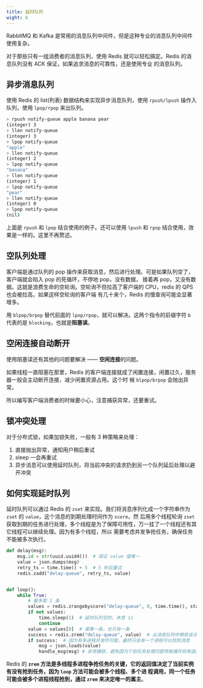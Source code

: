 ```yaml
---
title: 延时队列
wight: 6
---
```


RabbitMQ 和 Kafka 是常用的消息队列中间件，但是这种专业的消息队列中间件使用复杂。

对于那些只有一组消费者的消息队列，使用 Redis 就可以轻松搞定。Redis 的消息队列没有 ACK 保证，如果追求消息的可靠性，还是使用专业
的消息队列。

## 异步消息队列

使用 Redis 的 list(列表) 数据结构来实现异步消息队列，使用 `rpush/lpush` 操作入队列，使用 `lpop/rpop` 来出队列。

```sh
> rpush notify-queue apple banana pear
(integer) 3
> llen notify-queue
(integer) 3
> lpop notify-queue
"apple"
> llen notify-queue
(integer) 2
> lpop notify-queue
"banana"
> llen notify-queue
(integer) 1
> lpop notify-queue
"pear"
> llen notify-queue
(integer) 0
> lpop notify-queue
(nil)
```

上面是 `rpush` 和 `lpop` 结合使用的例子。还可以使用 `lpush` 和 `rpop` 结合使用，效果是一样的。这里不再赘述。

## 空队列处理

客户端是通过队列的 pop 操作来获取消息，然后进行处理。可是如果队列空了，客户端就会陷入 pop 的死循环，不停地 pop，没有数据，
接着再 pop，又没有数据。这就是浪费生命的空轮询。空轮询不但拉高了客户端的 CPU，redis 的 QPS 也会被拉高，如果这样空轮询的客户端
有几十来个，Redis 的慢查询可能会显著增多。

用 `blpop/brpop` 替代前面的 `lpop/rpop`，就可以解决。这两个指令的前缀字符 `b` 代表的是 `blocking`，也就是**阻塞读**。

## 空闲连接自动断开

使用阻塞读还有其他的问题要解决 —— **空闲连接**的问题。

如果线程一直阻塞在那里，Redis 的客户端连接就成了闲置连接，闲置过久，服务器一般会主动断开连接，减少闲置资源占用。这个时
候 `blpop/brpop` 会抛出异常。

所以编写客户端消费者的时候要小心，注意捕获异常，还要重试。

## 锁冲突处理

对于分布式锁，如果加锁失败，一般有 3 种策略来处理：

1. 直接抛出异常，通知用户稍后重试
2. sleep 一会再重试
3. 异步消息可以使用延时队列，将当前冲突的请求扔到另一个队列延后处理以避开冲突

## 如何实现延时队列

延时队列可以通过 Redis 的 `zset` 来实现。我们将消息序列化成一个字符串作为 `zset` 的 `value`，这个消息的到期处理时间作为 `score`，然
后用多个线程轮询 `zset` 获取到期的任务进行处理，多个线程是为了保障可用性，万一挂了一个线程还有其它线程可以继续处理。因为有多个线程，所以
需要考虑并发争抢任务，确保任务不能被多次执行。

```py
def delay(msg):
    msg.id = str(uuid.uuid4())  # 保证 value 值唯一
    value = json.dumps(msg)
    retry_ts = time.time() + 5  # 5 秒后重试
    redis.zadd("delay-queue", retry_ts, value)


def loop():
    while True:
        # 最多取 1 条
        values = redis.zrangebyscore("delay-queue", 0, time.time(), start=0, num=1)
        if not values:
            time.sleep(1)  # 延时队列空的，休息 1s
            continue
        value = values[0]  # 拿第一条，也只有一条
        success = redis.zrem("delay-queue", value)  # 从消息队列中移除该消息
        if success:  # 因为有多进程并发的可能，最终只会有一个进程可以抢到消息
            msg = json.loads(value)
            handle_msg(msg) # 异常捕获，避免因为个别任务处理问题导致循环异常退出
```

Redis 的 **`zrem` 方法是多线程多进程争抢任务的关键，它的返回值决定了当前实例有没有抢到任务，因为 `loop` 方法可能会被多个线程、多个进
程调用，同一个任务可能会被多个进程线程抢到，通过 `zrem` 来决定唯一的属主**。
